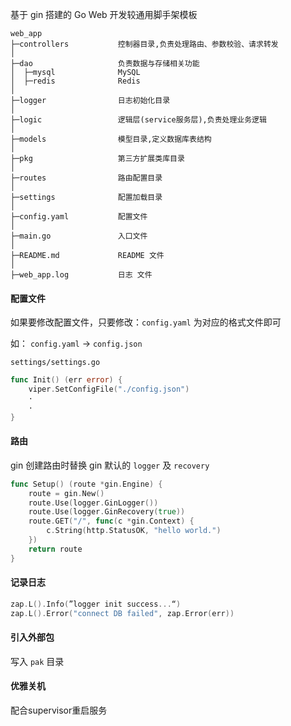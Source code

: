基于 gin 搭建的 Go Web 开发较通用脚手架模板
```
web_app
├─controllers           控制器目录,负责处理路由、参数校验、请求转发
│
├─dao                   负责数据与存储相关功能
│  ├─mysql           	MySQL
│  ├─redis           	Redis
│
├─logger            	日志初始化目录
│
├─logic                 逻辑层(service服务层),负责处理业务逻辑
│
├─models				模型目录,定义数据库表结构 
│       
├─pkg                	第三方扩展类库目录
│       
├─routes                路由配置目录
│
├─settings              配置加载目录
│
├─config.yaml           配置文件
│
├─main.go           	入口文件
│
├─README.md             README 文件
│
├─web_app.log           日志 文件
```

#### 配置文件


如果要修改配置文件，只要修改：`config.yaml` 为对应的格式文件即可

如： `config.yaml` -> `config.json`

`settings/settings.go`

```go
func Init() (err error) {
	viper.SetConfigFile("./config.json")
	·
	·
}
```

#### 路由

gin 创建路由时替换 gin 默认的 `logger` 及 `recovery`

```go
func Setup() (route *gin.Engine) {
	route = gin.New()
	route.Use(logger.GinLogger())
	route.Use(logger.GinRecovery(true))
	route.GET("/", func(c *gin.Context) {
		c.String(http.StatusOK, "hello world.")
	})
	return route
}
```

#### 记录日志

```go
zap.L().Info(”logger init success...“)
zap.L().Error("connect DB failed", zap.Error(err))
```

#### 引入外部包

写入 `pak` 目录

#### 优雅关机

配合supervisor重启服务